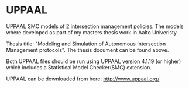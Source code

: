 # UPPAAL
UPPAAL SMC models of 2 intersection management policies. The models where developed as part of my masters thesis work in Aalto Univeristy. 

Thesis title: "Modeling and Simulation of Autonomous Intersection Management protocols". The thesis document can be found above.  

Both UPPAAL files should be run using UPPAAL version 4.1.19 (or higher) which includes a Statistical Model Checker(SMC) extension. 

UPPAAL can be downloaded from here: http://www.uppaal.org/
